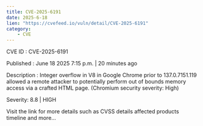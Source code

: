 ```yaml
---
title: CVE-2025-6191
date: 2025-6-18
lien: "https://cvefeed.io/vuln/detail/CVE-2025-6191"
category:
    - CVE
---
```


CVE ID : CVE-2025-6191

Published :  June 18
2025
7:15 p.m. | 20 minutes ago

Description : Integer overflow in V8 in Google Chrome prior to 137.0.7151.119 allowed a remote attacker to potentially perform out of bounds memory access via a crafted HTML page. (Chromium security severity: High)

Severity: 8.8 | HIGH

Visit the link for more details
such as CVSS details
affected products
timeline
and more...
